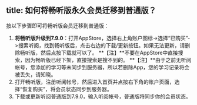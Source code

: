 title: 如何将畅听版永久会员迁移到普通版？
---
按以下步骤即可将畅听版会员迁移到普通版：

1. <b>将畅听版升级到7.9.0</b>：打开AppStore，选择右上角账户图标->选择“已购买”->搜索听阅，找到畅听版后，点击右边的下载/更新按钮。如果无法更新，请删除畅听版，然后点按下载就可以了。
    **【注】**不要在AppStore中直接搜索，因为畅听版已经下架，直接搜索是搜不到的。
    **【注】**由于之前无听阅帐号，您添加的学习等未同步到服务器，所以若删除App，您的学习记录将会被丢失，请知晓。
2. 打开畅听版，注册听阅帐号，然后进入首页并点按右下角的账户页面，选择“恢复购买”，将会员状态同步到服务器。
3. 下载或更新听阅普通版到7.9.0，输入听阅帐号，普通版将同步你的会员状态。